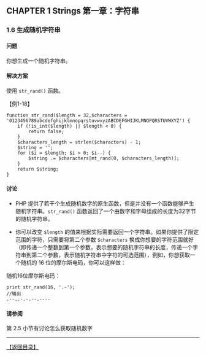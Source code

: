 ## CHAPTER 1 Strings 第一章：字符串 

### 1.6 生成随机字符串

#### 问题

你想生成一个随机字符串。

#### 解决方案

使用 `str_rand()` 函数。

【例1-18】

	function str_rand($length = 32,$characters = '0123456789abcdefghijklmnopqrstuvwxyzABCDEFGHIJKLMNOPQRSTUVWXYZ') {
		if (!is_int($length) || $length < 0) {
			return false;
		}
		$characters_length = strlen($characters) - 1;
		$string = '';	
		for ($i = $length; $i > 0; $i--) {
			$string .= $characters[mt_rand(0, $characters_length)];
		}
		return $string;
	}
	
#### 讨论

- PHP 提供了若干个生成随机数字的原生函数，但是并没有一个函数能够产生随机字符串。`str_rand()` 函数返回了一个由数字和字母组成的长度为32字节的随机字符串。

- 你可以改变 `$length` 的值来根据实际需要返回一个字符串。如果你提供了限定范围的字符，只需要将第二个参数 `$characters` 换成你想要的字符范围就好（即传递一个整数到第一个参数，表示想要的随机字符串的长度，传递一个字符串到第二个参数，表示随机字符串中字符的可选范围），例如，你想获取一个随机的 16 位的摩尔斯电码，你可以这样做：

随机16位摩尔斯电码：

	print str_rand(16, '.-');
	//输出
	.--..-.-.--.----

#### 请参阅

第 2.5 小节有讨论怎么获取随机数字

----------


[【返回目录】](/README.md)
